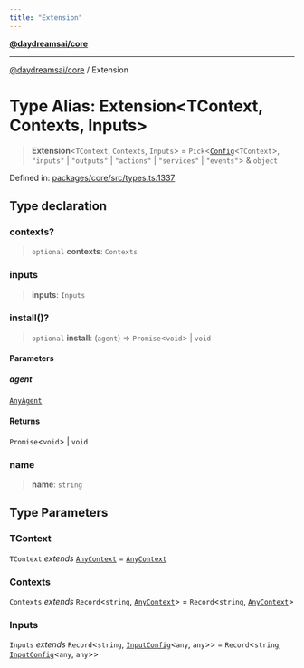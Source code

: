 ```yaml
---
title: "Extension"
---
```


[**@daydreamsai/core**](./api-reference.md)

***

[@daydreamsai/core](./api-reference.md) / Extension

# Type Alias: Extension\<TContext, Contexts, Inputs\>

> **Extension**\<`TContext`, `Contexts`, `Inputs`\> = `Pick`\<[`Config`](./Config.md)\<`TContext`\>, `"inputs"` \| `"outputs"` \| `"actions"` \| `"services"` \| `"events"`\> & `object`

Defined in: [packages/core/src/types.ts:1337](https://github.com/dojoengine/daydreams/blob/612e9304717c546d301f9cac8c204de734cac957/packages/core/src/types.ts#L1337)

## Type declaration

### contexts?

> `optional` **contexts**: `Contexts`

### inputs

> **inputs**: `Inputs`

### install()?

> `optional` **install**: (`agent`) => `Promise`\<`void`\> \| `void`

#### Parameters

##### agent

[`AnyAgent`](./AnyAgent.md)

#### Returns

`Promise`\<`void`\> \| `void`

### name

> **name**: `string`

## Type Parameters

### TContext

`TContext` *extends* [`AnyContext`](./AnyContext.md) = [`AnyContext`](./AnyContext.md)

### Contexts

`Contexts` *extends* `Record`\<`string`, [`AnyContext`](./AnyContext.md)\> = `Record`\<`string`, [`AnyContext`](./AnyContext.md)\>

### Inputs

`Inputs` *extends* `Record`\<`string`, [`InputConfig`](./InputConfig.md)\<`any`, `any`\>\> = `Record`\<`string`, [`InputConfig`](./InputConfig.md)\<`any`, `any`\>\>
